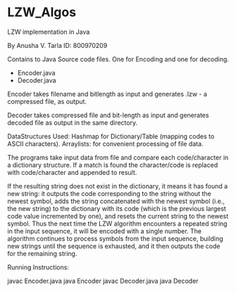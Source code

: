 # LZW_Algos
LZW implementation in Java

By Anusha V. Tarla 
ID: 800970209

Contains to Java Source code files. One for Encoding and one for decoding.
* Encoder.java
* Decoder.java

Encoder takes filename and bitlength as input and generates .lzw - a compressed file,
as output.

Decoder takes compressed file and bit-length as input and generates decoded file as output in the same directory.

DataStructures Used:
Hashmap for Dictionary/Table (mapping codes to ASCII characters).
Arraylists: for convenient processing of file data.

The programs take input data from file and compare each code/character in a dictionary structure.
If a match is found the character/code is replaced with code/character and appended to result.

 If the resulting string does not exist in the
dictionary, it means it has found a new string: it outputs the code corresponding to the string without
the newest symbol, adds the string concatenated with the newest symbol (i.e., the new string) to the
dictionary with its code (which is the previous largest code value incremented by one), and resets the
current string to the newest symbol. Thus the next time the LZW algorithm encounters a repeated string
in the input sequence, it will be encoded with a single number. The algorithm continues to process
symbols from the input sequence, building new strings until the sequence is exhausted, and it then
outputs the code for the remaining string.

Running Instructions:

javac Encoder.java
java Encoder <filename> <bitlength>
javac Decoder.java
java Decoder <filename> <bitlength>


